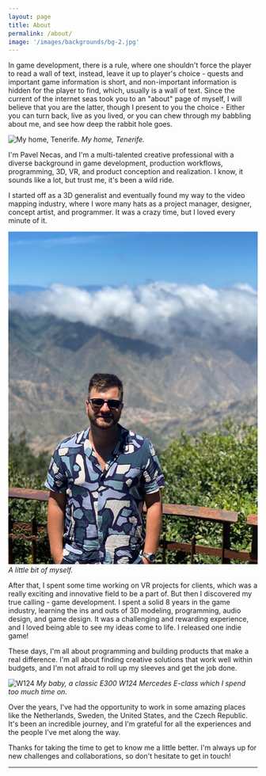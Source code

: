 ```yaml
---
layout: page
title: About
permalink: /about/
image: '/images/backgrounds/bg-2.jpg'
---
```


In game development, there is a rule, where one shouldn't force the player to read a wall of text, instead, leave it up to player's choice - quests and important game information is short, and non-important information is hidden for the player to find, which, usually is a wall of text. Since the current of the internet seas took you to an "about" page of myself, I will believe that you are the latter, though I present to you the choice - Either you can turn back, live as you lived, or you can chew through my babbling about me, and see how deep the rabbit hole goes.

![My home, Tenerife.]({{site.baseurl}}/images/about/about-6.jpg)
*My home, Tenerife.*

I'm Pavel Necas, and I'm a multi-talented creative professional with a diverse background in game development, production workflows, programming, 3D, VR, and product conception and realization. I know, it sounds like a lot, but trust me, it's been a wild ride. 

I started off as a 3D generalist and eventually found my way to the video mapping industry, where I wore many hats as a project manager, designer, concept artist, and programmer. It was a crazy time, but I loved every minute of it.

<div class="gallery-box">
  <div class="gallery">
    <img src="/images/about/about-1.jpg">
    <!-- <img src="/images/about/about-3.jpg"> -->
  </div>
  <em>A little bit of myself.</a></em>
</div>

After that, I spent some time working on VR projects for clients, which was a really exciting and innovative field to be a part of. But then I discovered my true calling - game development. I spent a solid 8 years in the game industry, learning the ins and outs of 3D modeling, programming, audio design, and game design. It was a challenging and rewarding experience, and I loved being able to see my ideas come to life. I released one indie game!

These days, I'm all about programming and building products that make a real difference. I'm all about finding creative solutions that work well within budgets, and I'm not afraid to roll up my sleeves and get the job done.

![W124]({{site.baseurl}}/images/about/about-7.jpg)
*My baby, a classic E300 W124 Mercedes E-class which I spend too much time on.*

Over the years, I've had the opportunity to work in some amazing places like the Netherlands, Sweden, the United States, and the Czech Republic. It's been an incredible journey, and I'm grateful for all the experiences and the people I've met along the way.

Thanks for taking the time to get to know me a little better. I'm always up for new challenges and collaborations, so don't hesitate to get in touch!

<hr>